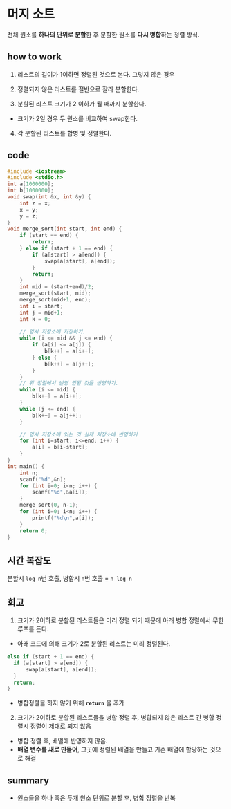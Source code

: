 # 머지 소트
전체 원소를 **하나의 단위로 분할**한 후 분할한 원소를 **다시 병합**하는 정렬 방식.

## how to work
1. 리스트의 길이가 1이하면 정렬된 것으로 본다. 그렇지 않은 경우

2. 정렬되지 않은 리스트를 절반으로 잘라 분할한다.

3. 분할된 리스트 크기가 2 이하가 될 때까지 분할한다.
  - 크기가 2일 경우 두 원소를 비교하여 swap한다.

4. 각 분할된 리스트를 합병 및 정렬한다.

## code
```C
#include <iostream>
#include <stdio.h>
int a[1000000];
int b[1000000];
void swap(int &x, int &y) {
    int z = x;
    x = y;
    y = z;
}
void merge_sort(int start, int end) {
    if (start == end) {
        return;
    } else if (start + 1 == end) {
        if (a[start] > a[end]) {
            swap(a[start], a[end]);
        }
        return;
    }
    int mid = (start+end)/2;
    merge_sort(start, mid);
    merge_sort(mid+1, end);
    int i = start;
    int j = mid+1;
    int k = 0;
    
    // 임시 저장소에 저장하기.
    while (i <= mid && j <= end) {
        if (a[i] <= a[j]) {
            b[k++] = a[i++];
        } else {
            b[k++] = a[j++];
        }
    }
    // 위 정렬에서 반영 안된 것들 반영하기.
    while (i <= mid) {
        b[k++] = a[i++];
    }
    while (j <= end) {
        b[k++] = a[j++];
    }

    // 임시 저장소에 있는 것 실제 저장소에 반영하기
    for (int i=start; i<=end; i++) {
        a[i] = b[i-start];
    }
}
int main() {
    int n;
    scanf("%d",&n);
    for (int i=0; i<n; i++) {
        scanf("%d",&a[i]);
    }
    merge_sort(0, n-1);
    for (int i=0; i<n; i++) {
        printf("%d\n",a[i]);
    }
    return 0;
}
```

## 시간 복잡도

분할시 `log n`번 호출, 병합시 `n`번 호출 = `n log n`

## 회고

1. 크기가 2이하로 분할된 리스트들은 미리 정렬 되기 때문에 아래 병합 정렬에서 무한 루프를 돈다.
  - 아래 코드에 의해 크기가 2로 분할된 리스트는 미리 정렬된다.

  ```C
  else if (start + 1 == end) {
    if (a[start] > a[end]) {
        swap(a[start], a[end]);
    }
    return;
  }
  ```

  - 병합정렬을 하지 않기 위해 **`return`** 을 추가

2. 크기가 2이하로 분할된 리스트들을 병합 정렬 후, 병합되지 않은 리스트 간 병합 정렬시 정렬이 제대로 되지 않음
  - 병합 정렬 후, 배열에 반영하지 않음.
  - **배열 변수를 새로 만들어**, 그곳에 정렬된 배열을 만들고 기존 배열에 할당하는 것으로 해결


## summary
- 원소들을 하나 혹은 두개 원소 단위로 분할 후, 병합 정렬을 반복 
